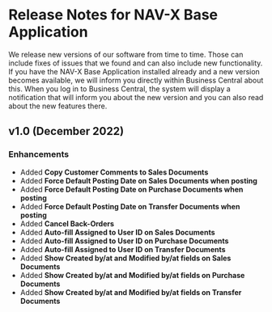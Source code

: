 # Release Notes for NAV-X Base Application

We release new versions of our software from time to time. Those can include fixes of issues that we found and can also include new functionality. If you have the NAV-X Base Application installed already and a new version becomes available, we will inform you directly within Business Central about this. When you log in to Business Central, the system will display a notification that will inform you about the new version and you can also read about the new features there.

## v1.0 (December 2022)

### Enhancements

- Added **Copy Customer Comments to Sales Documents**
- Added **Force Default Posting Date on Sales Documents when posting**
- Added **Force Default Posting Date on Purchase Documents when posting**
- Added **Force Default Posting Date on Transfer Documents when posting**
- Added **Cancel Back-Orders**
- Added **Auto-fill Assigned to User ID on Sales Documents**
- Added **Auto-fill Assigned to User ID on Purchase Documents**
- Added **Auto-fill Assigned to User ID on Transfer Documents**
- Added **Show Created by/at and Modified by/at fields on Sales Documents**
- Added **Show Created by/at and Modified by/at fields on Purchase Documents**
- Added **Show Created by/at and Modified by/at fields on Transfer Documents**
